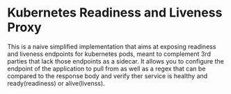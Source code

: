 # Kubernetes Readiness and Liveness Proxy
This is a naive simplified implementation that aims at exposing readiness and liveness endpoints for kubernetes pods, meant to complement 3rd parties that lack those endpoints as a sidecar.
It allows you to configure the endpoint of the application to pull from as well as a regex that can be compared to the response body and verify ther service is healthy and ready(readiness) or alive(livenss).
